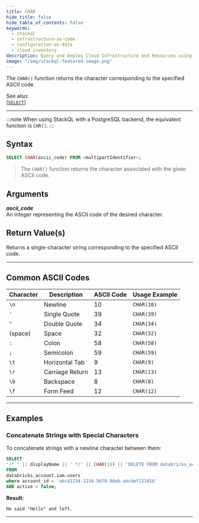 ```yaml
---
title: CHAR
hide_title: false
hide_table_of_contents: false
keywords:
  - stackql
  - infrastructure-as-code
  - configuration-as-data
  - cloud inventory
description: Query and Deploy Cloud Infrastructure and Resources using SQL
image: "/img/stackql-featured-image.png"
---
```


The `CHAR()` function returns the character corresponding to the specified ASCII code.

See also:  
[[`SELECT`]](/docs/language-spec/select)

* * *

:::note
When using StackQL with a PostgreSQL backend, the equivalent function is `CHR()`.
:::

## Syntax

```sql
SELECT CHAR(ascii_code) FROM <multipartIdentifier>;
```

> The `CHAR()` function returns the character associated with the given ASCII code.

## Arguments

**_ascii_code_**  
An integer representing the ASCII code of the desired character.

## Return Value(s)

Returns a single-character string corresponding to the specified ASCII code.

* * *

## Common ASCII Codes

| Character     | Description           | ASCII Code | Usage Example                   |
|---------------|-----------------------|------------|---------------------------------|
| `\n`          | Newline               | 10         | `CHAR(10)`                      |
| `'`           | Single Quote          | 39         | `CHAR(39)`                      |
| `"`           | Double Quote          | 34         | `CHAR(34)`                      |
| (space)       | Space                 | 32         | `CHAR(32)`                      |
| `:`           | Colon                 | 58         | `CHAR(58)`                      |
| `;`           | Semicolon             | 59         | `CHAR(59)`                      |
| `\t`          | Horizontal Tab        | 9          | `CHAR(9)`                       |
| `\r`          | Carriage Return       | 13         | `CHAR(13)`                      |
| `\b`          | Backspace             | 8          | `CHAR(8)`                       |
| `\f`          | Form Feed             | 12         | `CHAR(12)`                      |

* * *

## Examples

### Concatenate Strings with Special Characters

To concatenate strings with a newline character between them:

```sql
SELECT 
'/* ' || displayName || ' */' || CHAR(10) || 'DELETE FROM databricks_account.iam.users WHERE account_id = ' || CHAR(39) || account_id || CHAR(39) || ' AND id = ' || CHAR(39) || id || CHAR(39)
FROM
databricks_account.iam.users
where account_id = 'abcd1234-1234-5678-90ab-abcdef123456'
AND active = false;
```

**Result:**

```
He said "Hello" and left.
```

* * *
